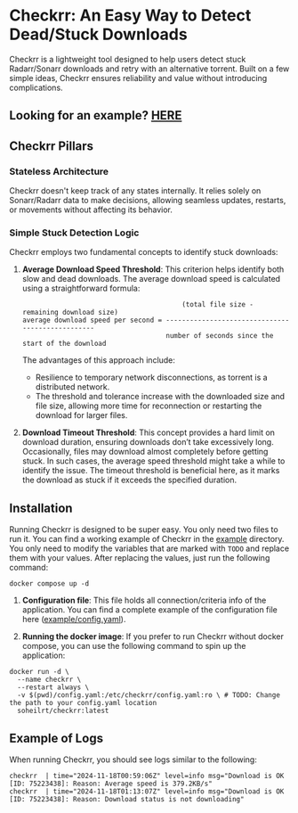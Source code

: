# Checkrr: An Easy Way to Detect Dead/Stuck Downloads

Checkrr is a lightweight tool designed to help users detect stuck Radarr/Sonarr downloads and retry with an alternative
torrent. Built on a few simple ideas, Checkrr ensures reliability and value without introducing complications.

## **Looking for an example?** [HERE](./example)

## Checkrr Pillars

### Stateless Architecture

Checkrr doesn't keep track of any states internally. It relies solely on Sonarr/Radarr data to make decisions, allowing
seamless updates, restarts, or movements without affecting its behavior.

### Simple Stuck Detection Logic

Checkrr employs two fundamental concepts to identify stuck downloads:

1. **Average Download Speed Threshold**: This criterion helps identify both slow and dead downloads. The average
   download speed is calculated using a straightforward formula:
    ```plaintext
                                            (total file size - remaining download size) 
    average download speed per second = -------------------------------------------------
                                        number of seconds since the start of the download
    ```
   The advantages of this approach include:
    - Resilience to temporary network disconnections, as torrent is a distributed network.
    - The threshold and tolerance increase with the downloaded size and file size, allowing more time for reconnection
      or restarting the download for larger files.

2. **Download Timeout Threshold**: This concept provides a hard limit on download duration, ensuring downloads don’t
   take excessively long. Occasionally, files may download almost completely before getting stuck. In such cases, the
   average speed threshold might take a while to identify the issue. The timeout threshold is beneficial here, as it
   marks the download as stuck if it exceeds the specified duration.

## Installation

Running Checkrr is designed to be super easy. You only need two files to run it. You can find a working example of
Checkrr in the [example](./example) directory. You only need to modify the variables that are marked with `TODO` and
replace them with your values. After replacing the values, just run the following command:

```shell
docker compose up -d
```

1. **Configuration file**: This file holds all connection/criteria info of the application. You can find a complete
   example of the configuration file here ([example/config.yaml](example/config.yaml)).

2. **Running the docker image**: If you prefer to run Checkrr without docker compose, you can use the following command
   to spin up the application:

```shell
docker run -d \
  --name checkrr \
  --restart always \
  -v $(pwd)/config.yaml:/etc/checkrr/config.yaml:ro \ # TODO: Change the path to your config.yaml location
  soheilrt/checkrr:latest
```


## Example of Logs

When running Checkrr, you should see logs similar to the following:

```shell
checkrr  | time="2024-11-18T00:59:06Z" level=info msg="Download is OK [ID: 75223438]: Reason: Average speed is 379.2KB/s"
checkrr  | time="2024-11-18T01:13:07Z" level=info msg="Download is OK [ID: 75223438]: Reason: Download status is not downloading"
```